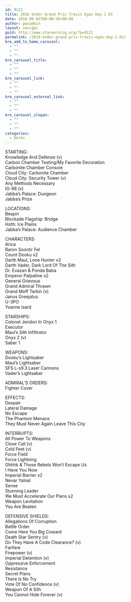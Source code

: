 ```yaml
---
id: 9121
title: 2016 Endor Grand Prix Travis Egan Day 1 DS
date: 2016-06-02T00:00:28+00:00
author: pwsadmin
layout: swccgpc
guid: http://www.starwarsccg.org/?p=9121
permalink: /2016-endor-grand-prix-travis-egan-day-1-ds/
bre_add_to_home_carousel:
  - ""
  - ""
  - ""
bre_carousel_title:
  - ""
  - ""
  - ""
bre_carousel_link:
  - ""
  - ""
  - ""
bre_carousel_external_link:
  - ""
  - ""
  - ""
bre_carousel_slogan:
  - ""
  - ""
  - ""
categories:
  - Decks
---
```

STARTING:  
Knowledge And Defense (v)  
Carbon Chamber Testing/My Favorite Decoration  
Carbonite Chamber Console  
Cloud City: Carbonite Chamber  
Cloud City: Security Tower (v)  
Any Methods Necessary  
IG-88 (v)  
Jabba&#8217;s Palace: Dungeon  
Jabba&#8217;s Prize

LOCATIONS:  
Bespin  
Blockade Flagship: Bridge  
Hoth: Ice Plains  
Jabba&#8217;s Palace: Audience Chamber

CHARACTERS:  
Arica  
Baron Soontir Fel  
Count Dooku x2  
Darth Maul, Lone Hunter x2  
Darth Vader, Dark Lord Of The Sith  
Dr. Evazan & Ponda Baba  
Emperor Palpatine x2  
General Grievous  
Grand Admiral Thrawn  
Grand Moff Tarkin (v)  
Janus Greejatus  
U-3PO  
Ysanne Isard

STARSHIPS:  
Colonel Jendon In Onyx 1  
Executor  
Maul&#8217;s Sith Infiltrator  
Onyx 2 (v)  
Saber 1

WEAPONS:  
Dooku&#8217;s Lightsaber  
Maul&#8217;s Lightsaber  
SFS L-s9.3 Laser Cannons  
Vader&#8217;s Lightsaber

ADMIRAL&#8217;S ORDERS:  
Fighter Cover

EFFECTS:  
Despair  
Lateral Damage  
No Escape  
The Phantom Menace  
They Must Never Again Leave This City

INTERRUPTS:  
All Power To Weapons  
Close Call (v)  
Cold Feet (v)  
Force Field  
Force Lightning  
Ghhhk & Those Rebels Won&#8217;t Escape Us  
I Have You Now  
Imperial Barrier x2  
Nevar Yalnal  
Sense  
Stunning Leader  
We Must Accelerate Our Plans x2  
Weapon Levitation  
You Are Beaten

DEFENSIVE SHIELDS:  
Allegations Of Corruption  
Battle Order  
Come Here You Big Coward  
Death Star Sentry (v)  
Do They Have A Code Clearance? (v)  
Fanfare  
Firepower (v)  
Imperial Detention (v)  
Oppressive Enforcement  
Resistance  
Secret Plans  
There Is No Try  
Vote Of No Confidence (v)  
Weapon Of A Sith  
You Cannot Hide Forever (v)